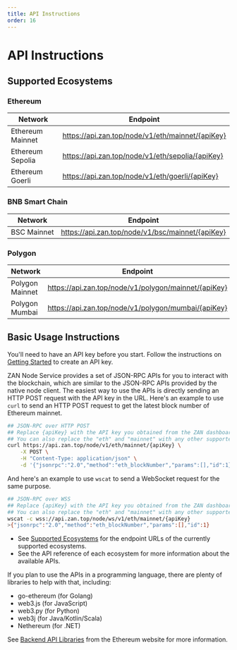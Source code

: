 ```yaml
---
title: API Instructions
order: 16
---
```


# API Instructions

## Supported Ecosystems

### Ethereum

| Network          | Endpoint                                         |
| ---------------- | ------------------------------------------------ |
| Ethereum Mainnet | https://api.zan.top/node/v1/eth/mainnet/{apiKey} |
| Ethereum Sepolia | https://api.zan.top/node/v1/eth/sepolia/{apiKey} |
| Ethereum Goerli  | https://api.zan.top/node/v1/eth/goerli/{apiKey}  |

### BNB Smart Chain

| Network     | Endpoint                                         |
| ----------- | ------------------------------------------------ |
| BSC Mainnet | https://api.zan.top/node/v1/bsc/mainnet/{apiKey} |

### Polygon

| Network         | Endpoint                                             |
| --------------- | ---------------------------------------------------- |
| Polygon Mainnet | https://api.zan.top/node/v1/polygon/mainnet/{apiKey} |
| Polygon Mumbai  | https://api.zan.top/node/v1/polygon/mumbai/{apiKey}  |

## Basic Usage Instructions

You'll need to have an API key before you start. Follow the instructions on [Getting Started](/guide/getting-started) to create an API key.

ZAN Node Service provides a set of JSON-RPC APIs for you to interact with the blockchain, which are similar to the JSON-RPC APIs provided by the native node client. The easiest way to use the APIs is directly sending an HTTP POST request with the API key in the URL. Here's an example to use `curl` to send an HTTP POST request to get the latest block number of Ethereum mainnet.

```bash
## JSON-RPC over HTTP POST
## Replace {apiKey} with the API key you obtained from the ZAN dashboard.
## You can also replace the "eth" and "mainnet" with any other supported networks.
curl https://api.zan.top/node/v1/eth/mainnet/{apiKey} \
    -X POST \
    -H "Content-Type: application/json" \
    -d '{"jsonrpc":"2.0","method":"eth_blockNumber","params":[],"id":1}'
```

And here's an example to use `wscat` to send a WebSocket request for the same purpose.

```bash
## JSON-RPC over WSS
## Replace {apiKey} with the API key you obtained from the ZAN dashboard.
## You can also replace the "eth" and "mainnet" with any other supported networks.
wscat -c wss://api.zan.top/node/ws/v1/eth/mainnet/{apiKey}
>{"jsonrpc":"2.0","method":"eth_blockNumber","params":[],"id":1}
```

- See [Supported Ecosystems](#supported-ecosystems) for the endpoint URLs of the currently supported ecosystems.
- See the API reference of each ecosystem for more information about the available APIs.

If you plan to use the APIs in a programming language, there are plenty of libraries to help with that, including:

- go-ethereum (for Golang)
- web3.js (for JavaScript)
- web3.py (for Python)
- web3j (for Java/Kotlin/Scala)
- Nethereum (for .NET)

See [Backend API Libraries](https://ethereum.org/en/developers/docs/apis/backend/#available-libraries) from the Ethereum website for more information.
